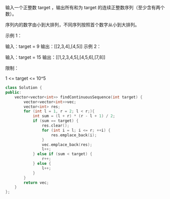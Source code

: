 输入一个正整数 target ，输出所有和为 target 的连续正整数序列（至少含有两个数）。

序列内的数字由小到大排列，不同序列按照首个数字从小到大排列。

 

示例 1：

输入：target = 9
输出：[[2,3,4],[4,5]]
示例 2：

输入：target = 15
输出：[[1,2,3,4,5],[4,5,6],[7,8]]


限制：

1 <= target <= 10^5

```cpp
class Solution {
public:
    vector<vector<int>> findContinuousSequence(int target) {
        vector<vector<int>>vec;
        vector<int> res;
        for (int l = 1, r = 2; l < r;){
            int sum = (l + r) * (r - l + 1) / 2;
            if (sum == target) {
                res.clear();
                for (int i = l; i <= r; ++i) {
                    res.emplace_back(i);
                }
                vec.emplace_back(res);
                l++;
            } else if (sum < target) {
                r++;
            } else {
                l++;
            }
        }
        return vec;
    }
};
```


